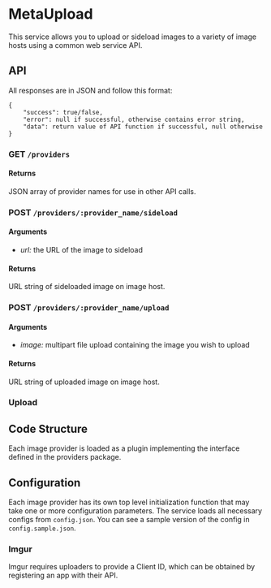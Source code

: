 # MetaUpload
This service allows you to upload or sideload images to a variety of image hosts using a common web service API.

## API

All responses are in JSON and follow this format:

```
{
	"success": true/false,
	"error": null if successful, otherwise contains error string,
	"data": return value of API function if successful, null otherwise
}
```

### GET `/providers`

#### Returns

JSON array of provider names for use in other API calls.

### POST `/providers/:provider_name/sideload`

#### Arguments

* *url:* the URL of the image to sideload

#### Returns
URL string of sideloaded image on image host.

### POST `/providers/:provider_name/upload`

#### Arguments

* *image:* multipart file upload containing the image you wish to upload

#### Returns
URL string of uploaded image on image host.

### Upload

## Code Structure
Each image provider is loaded as a plugin implementing the interface defined in the providers package.

## Configuration
Each image provider has its own top level initialization function that may take one or more configuration parameters.
The service loads all necessary configs from `config.json`. You can see a sample version of the config in `config.sample.json`.

### Imgur
Imgur requires uploaders to provide a Client ID, which can be obtained by registering an app with their API.